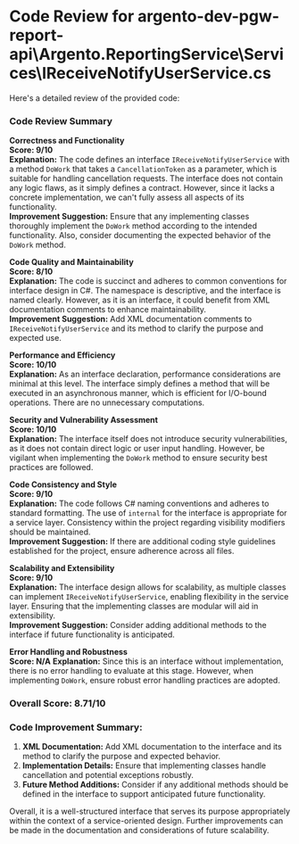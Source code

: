# Code Review for argento-dev-pgw-report-api\Argento.ReportingService\Services\IReceiveNotifyUserService.cs

Here's a detailed review of the provided code:

### Code Review Summary

**Correctness and Functionality**  
**Score: 9/10**  
**Explanation:** The code defines an interface `IReceiveNotifyUserService` with a method `DoWork` that takes a `CancellationToken` as a parameter, which is suitable for handling cancellation requests. The interface does not contain any logic flaws, as it simply defines a contract. However, since it lacks a concrete implementation, we can't fully assess all aspects of its functionality.  
**Improvement Suggestion:** Ensure that any implementing classes thoroughly implement the `DoWork` method according to the intended functionality. Also, consider documenting the expected behavior of the `DoWork` method.

**Code Quality and Maintainability**  
**Score: 8/10**  
**Explanation:** The code is succinct and adheres to common conventions for interface design in C#. The namespace is descriptive, and the interface is named clearly. However, as it is an interface, it could benefit from XML documentation comments to enhance maintainability.  
**Improvement Suggestion:** Add XML documentation comments to `IReceiveNotifyUserService` and its method to clarify the purpose and expected use.

**Performance and Efficiency**  
**Score: 10/10**  
**Explanation:** As an interface declaration, performance considerations are minimal at this level. The interface simply defines a method that will be executed in an asynchronous manner, which is efficient for I/O-bound operations. There are no unnecessary computations.  

**Security and Vulnerability Assessment**  
**Score: 10/10**  
**Explanation:** The interface itself does not introduce security vulnerabilities, as it does not contain direct logic or user input handling. However, be vigilant when implementing the `DoWork` method to ensure security best practices are followed.  

**Code Consistency and Style**  
**Score: 9/10**  
**Explanation:** The code follows C# naming conventions and adheres to standard formatting. The use of `internal` for the interface is appropriate for a service layer. Consistency within the project regarding visibility modifiers should be maintained.  
**Improvement Suggestion:** If there are additional coding style guidelines established for the project, ensure adherence across all files.

**Scalability and Extensibility**  
**Score: 9/10**  
**Explanation:** The interface design allows for scalability, as multiple classes can implement `IReceiveNotifyUserService`, enabling flexibility in the service layer. Ensuring that the implementing classes are modular will aid in extensibility.  
**Improvement Suggestion:** Consider adding additional methods to the interface if future functionality is anticipated.

**Error Handling and Robustness**  
**Score: N/A** 
**Explanation:** Since this is an interface without implementation, there is no error handling to evaluate at this stage. However, when implementing `DoWork`, ensure robust error handling practices are adopted.  

### Overall Score: 8.71/10 

### Code Improvement Summary:
1. **XML Documentation:** Add XML documentation to the interface and its method to clarify the purpose and expected behavior.
2. **Implementation Details:** Ensure that implementing classes handle cancellation and potential exceptions robustly.
3. **Future Method Additions:** Consider if any additional methods should be defined in the interface to support anticipated future functionality.

Overall, it is a well-structured interface that serves its purpose appropriately within the context of a service-oriented design. Further improvements can be made in the documentation and considerations of future scalability.